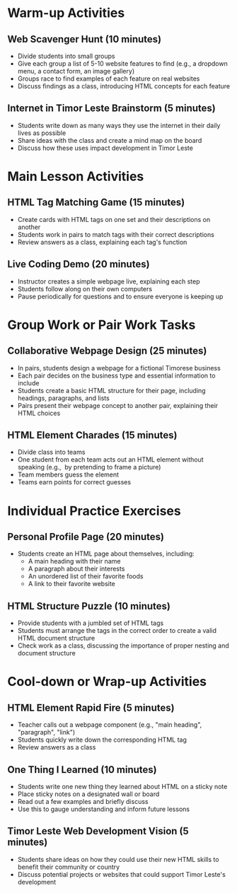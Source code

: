 # Warm-up Activities

## Web Scavenger Hunt (10 minutes)
- Divide students into small groups
- Give each group a list of 5-10 website features to find (e.g., a dropdown menu, a contact form, an image gallery)
- Groups race to find examples of each feature on real websites
- Discuss findings as a class, introducing HTML concepts for each feature

## Internet in Timor Leste Brainstorm (5 minutes)
- Students write down as many ways they use the internet in their daily lives as possible
- Share ideas with the class and create a mind map on the board
- Discuss how these uses impact development in Timor Leste

# Main Lesson Activities

## HTML Tag Matching Game (15 minutes)
- Create cards with HTML tags on one set and their descriptions on another
- Students work in pairs to match tags with their correct descriptions
- Review answers as a class, explaining each tag's function

## Live Coding Demo (20 minutes)
- Instructor creates a simple webpage live, explaining each step
- Students follow along on their own computers
- Pause periodically for questions and to ensure everyone is keeping up

# Group Work or Pair Work Tasks

## Collaborative Webpage Design (25 minutes)
- In pairs, students design a webpage for a fictional Timorese business
- Each pair decides on the business type and essential information to include
- Students create a basic HTML structure for their page, including headings, paragraphs, and lists
- Pairs present their webpage concept to another pair, explaining their HTML choices

## HTML Element Charades (15 minutes)
- Divide class into teams
- One student from each team acts out an HTML element without speaking (e.g., <img> by pretending to frame a picture)
- Team members guess the element
- Teams earn points for correct guesses

# Individual Practice Exercises

## Personal Profile Page (20 minutes)
- Students create an HTML page about themselves, including:
  - A main heading with their name
  - A paragraph about their interests
  - An unordered list of their favorite foods
  - A link to their favorite website

## HTML Structure Puzzle (10 minutes)
- Provide students with a jumbled set of HTML tags
- Students must arrange the tags in the correct order to create a valid HTML document structure
- Check work as a class, discussing the importance of proper nesting and document structure

# Cool-down or Wrap-up Activities

## HTML Element Rapid Fire (5 minutes)
- Teacher calls out a webpage component (e.g., "main heading", "paragraph", "link")
- Students quickly write down the corresponding HTML tag
- Review answers as a class

## One Thing I Learned (10 minutes)
- Students write one new thing they learned about HTML on a sticky note
- Place sticky notes on a designated wall or board
- Read out a few examples and briefly discuss
- Use this to gauge understanding and inform future lessons

## Timor Leste Web Development Vision (5 minutes)
- Students share ideas on how they could use their new HTML skills to benefit their community or country
- Discuss potential projects or websites that could support Timor Leste's development